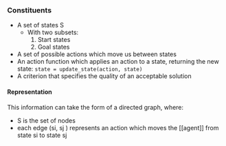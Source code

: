 ### Constituents
- A set of states S
	- With two subsets:
		1. Start states
		2. Goal states
- A set of possible actions which move us between states
- An action function which applies an action to a state, returning the new state:
	`state = update_state(action, state)`
- A criterion that specifies the quality of an acceptable solution
#### Representation
This information can take the form of a directed graph, where:
- S is the set of nodes 
- each edge (si, sj ) represents an action which moves the [[agent]] from state si to state sj